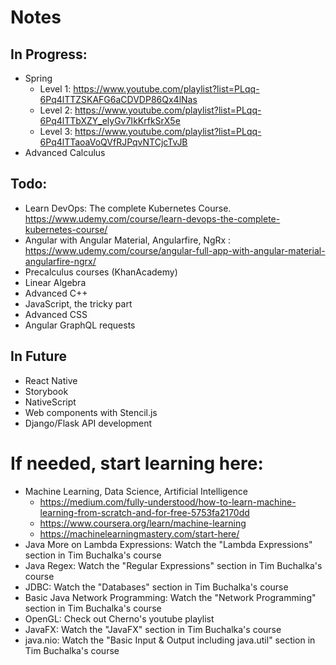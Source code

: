 # Notes

## In Progress:
* Spring
    - Level 1: https://www.youtube.com/playlist?list=PLqq-6Pq4lTTZSKAFG6aCDVDP86Qx4lNas
    - Level 2: https://www.youtube.com/playlist?list=PLqq-6Pq4lTTbXZY_elyGv7IkKrfkSrX5e
    - Level 3: https://www.youtube.com/playlist?list=PLqq-6Pq4lTTaoaVoQVfRJPqvNTCjcTvJB
* Advanced Calculus

## Todo:
* Learn DevOps: The complete Kubernetes Course. https://www.udemy.com/course/learn-devops-the-complete-kubernetes-course/
* Angular with Angular Material, Angularfire, NgRx : https://www.udemy.com/course/angular-full-app-with-angular-material-angularfire-ngrx/
* Precalculus courses (KhanAcademy)
* Linear Algebra
* Advanced C++
* JavaScript, the tricky part
* Advanced CSS
* Angular GraphQL requests

## In Future
* React Native
* Storybook
* NativeScript
* Web components with Stencil.js
* Django/Flask API development

# If needed, start learning here:
* Machine Learning, Data Science, Artificial Intelligence
    - https://medium.com/fully-understood/how-to-learn-machine-learning-from-scratch-and-for-free-5753fa2170dd
    - https://www.coursera.org/learn/machine-learning
    - https://machinelearningmastery.com/start-here/
* Java More on Lambda Expressions: Watch the "Lambda Expressions" section in Tim Buchalka's course
* Java Regex: Watch the "Regular Expressions" section in Tim Buchalka's course
* JDBC: Watch the "Databases" section in Tim Buchalka's course
* Basic Java Network Programming: Watch the "Network Programming" section in Tim Buchalka's course
* OpenGL: Check out Cherno's youtube playlist
* JavaFX: Watch the "JavaFX" section in Tim Buchalka's course
* java.nio: Watch the "Basic Input & Output including java.util" section in Tim Buchalka's course
